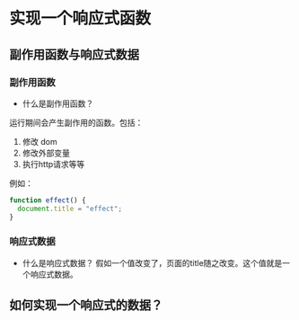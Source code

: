 # 实现一个响应式函数

## 副作用函数与响应式数据

### 副作用函数

- 什么是副作用函数？

运行期间会产生副作用的函数。包括：

1. 修改 dom
2. 修改外部变量
3. 执行http请求等等

例如：

```js
function effect() {
  document.title = "effect";
}
```

### 响应式数据
- 什么是响应式数据？
假如一个值改变了，页面的title随之改变。这个值就是一个响应式数据。

## 如何实现一个响应式的数据？
